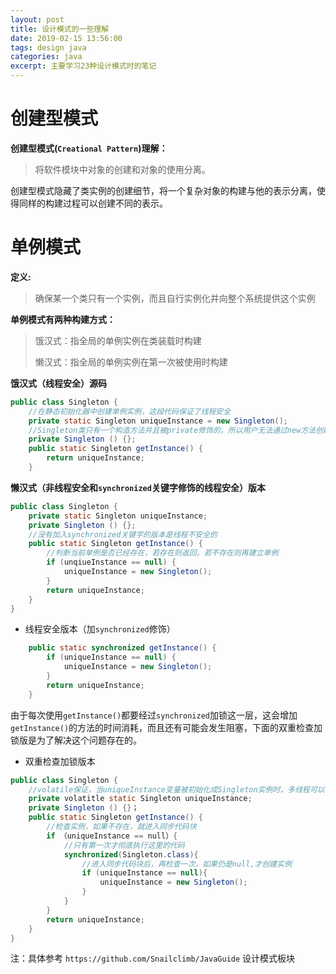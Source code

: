 ```yaml
---
layout: post
title: 设计模式的一些理解
date: 2019-02-15 13:56:00
tags: design java
categories: java
excerpt: 主要学习23种设计模式时的笔记
---
```


# 创建型模式

**创建型模式(`Creational Pattern`)理解：**

> 将软件模块中对象的创建和对象的使用分离。

​	创建型模式隐藏了类实例的创建细节，将一个复杂对象的构建与他的表示分离，使得同样的构建过程可以创建不同的表示。

# 单例模式

**定义:**

> 确保某一个类只有一个实例，而且自行实例化并向整个系统提供这个实例

**单例模式有两种构建方式：**

> 饿汉式：指全局的单例实例在类装载时构建
>
> 懒汉式：指全局的单例实例在第一次被使用时构建

**饿汉式（线程安全）源码**

```java
public class Singleton {
    //在静态初始化器中创建单例实例，这段代码保证了线程安全
    private static Singleton uniqueInstance = new Singleton();
    //Singleton类只有一个构造方法并且被private修饰的，所以用户无法通过new方法创建
    private Singleton () {};
    public static Singleton getInstance() {
        return uniqueInstance;
    }
```

**懒汉式（非线程安全和`synchronized`关键字修饰的线程安全）版本**

```java
public class Singleton {
    private static Singleton uniqueInstance;
    private Singleton () {};
    //没有加入synchronized关键字的版本是线程不安全的
    public static Singleton getInstance() {
        //判断当前单例是否已经存在，若存在则返回，若不存在则再建立单例
        if (unqiueInstance == null) {
            uniqueInstance = new Singleton();
        }
        return uniqueInstance;
    }
}
```

* 线程安全版本（加`synchronized`修饰）

```java
	public static synchronized getInstance() {
        if (uniqueInstance == null) {
            uniqueInstance = new Singleton();
        }
        return uniqueInstance;
	}
```

由于每次使用`getInstance()`都要经过`synchronized`加锁这一层，这会增加`getInstance()`的方法的时间消耗，而且还有可能会发生阻塞，下面的双重检查加锁版是为了解决这个问题存在的。

* 双重检查加锁版本

```java
public class Singleton {
    //volatile保证，当uniqueInstance变量被初始化成Singleton实例时，多线程可以正确处理uniqueInstance变量
    private volatitle static Singleton uniqueInstance;
    private Singleton () {}；
    public static Singleton getInstance() {
    	//检查实例，如果不存在，就进入同步代码块
        if （uniqueInstance == null）{
            //只有第一次才彻底执行这里的代码
            synchronized(Singleton.class){
                //进入同步代码块后，再检查一次，如果仍是null,才创建实例
                if (uniqueInstance == null){
                    uniqueInstance = new Singleton();
                }
            }
        }
        return uniqueInstance;
    }
}
```



注：具体参考	`https://github.com/Snailclimb/JavaGuide` 设计模式板块